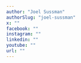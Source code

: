 ```yaml
---
author: "Joel Sussman"
authorSlug: "joel-sussman"
x: ""
facebook: ""
instagram: ""
linkedin: ""
youtube: ""
url: ""
---
```

